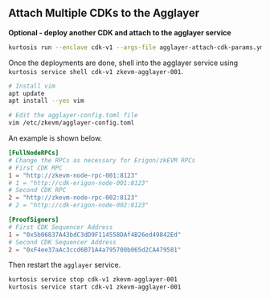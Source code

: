 ## Attach Multiple CDKs to the Agglayer

**Optional - deploy another CDK and attach to the agglayer service**

```bash
kurtosis run --enclave cdk-v1 --args-file agglayer-attach-cdk-params.yml .
```

Once the deployments are done, shell into the agglayer service using `kurtosis service shell cdk-v1 zkevm-agglayer-001`.

```bash
# Install vim
apt update
apt install --yes vim

# Edit the agglayer-config.toml file
vim /etc/zkevm/agglayer-config.toml
```

An example is shown below.

```toml
[FullNodeRPCs]
# Change the RPCs as necessary for Erigon/zkEVM RPCs
# First CDK RPC
1 = "http://zkevm-node-rpc-001:8123"
# 1 = "http://cdk-erigon-node-001:8123"
# Second CDK RPC
2 = "http://zkevm-node-rpc-002:8123"
# 2 = "http://cdk-erigon-node-002:8123"

[ProofSigners]
# First CDK Sequencer Address
1 = "0x5b06837A43bdC3dD9F114558DAf4B26ed49842Ed"
# Second CDK Sequencer Address
2 = "0xF4ee37aAc3ccd6B71A4a795700b065d2CA479581"
```

Then restart the `agglayer` service.

```bash
kurtosis service stop cdk-v1 zkevm-agglayer-001
kurtosis service start cdk-v1 zkevm-agglayer-001
```
